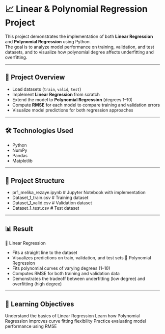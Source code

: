 # 📈 Linear & Polynomial Regression Project  

This project demonstrates the implementation of both **Linear Regression** and **Polynomial Regression** using Python.  
The goal is to analyze model performance on training, validation, and test datasets, and to visualize how polynomial degree affects underfitting and overfitting.  

---

## 🔹 Project Overview  
- Load datasets (`train`, `valid`, `test`)  
- Implement **Linear Regression** from scratch  
- Extend the model to **Polynomial Regression** (degrees 1–10)  
- Compute **RMSE** for each model to compare training and validation errors  
- Visualize model predictions for both regression approaches  

---

## 🛠️ Technologies Used  
- Python  
- NumPy  
- Pandas  
- Matplotlib  

---

## 📂 Project Structure  
- pr1_melika_rezaye.ipynb # Jupyter Notebook with implementation
- Dataset_1_train.csv # Training dataset
- Dataset_1_valid.csv # Validation dataset
- Dataset_1_test.csv # Test dataset

---

## 📊 Result 
🔹 Linear Regression
- Fits a straight line to the dataset
- Visualizes predictions on train, validation, and test sets
🔹 Polynomial Regression
- Fits polynomial curves of varying degrees (1–10)
- Computes RMSE for both training and validation data
- Demonstrates the tradeoff between underfitting (low degree) and overfitting (high degree)

---
## 🎯 Learning Objectives
Understand the basics of Linear Regression
Learn how Polynomial Regression improves curve fitting flexibility
Practice evaluating model performance using RMSE
